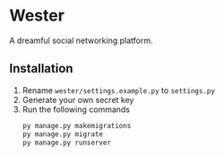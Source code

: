# Wester
A dreamful social networking platform.

## Installation
1. Rename `wester/settings.example.py` to `settings.py`
2. Generate your own secret key
3. Run the following commands
    ```bash
    py manage.py makemigrations
    py manage.py migrate
    py manage.py runserver
    ```